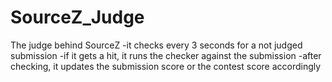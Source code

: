 # SourceZ_Judge

The judge behind SourceZ
-it checks every 3 seconds for a not judged submission
-if it gets a hit, it runs the checker against the submission
-after checking, it updates the submission score or the contest score accordingly